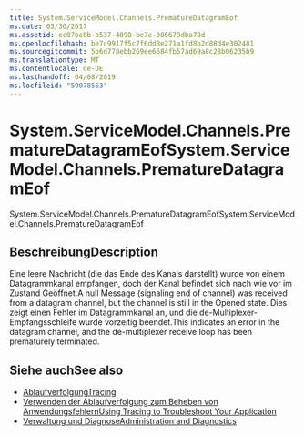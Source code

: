 ```yaml
---
title: System.ServiceModel.Channels.PrematureDatagramEof
ms.date: 03/30/2017
ms.assetid: ec07be8b-b537-4090-be7e-086679dba78d
ms.openlocfilehash: be7c9917f5c7f6dd8e271a1fd8b2d88d4e302481
ms.sourcegitcommit: 5b6d778ebb269ee6684fb57ad69a8c28b06235b9
ms.translationtype: MT
ms.contentlocale: de-DE
ms.lasthandoff: 04/08/2019
ms.locfileid: "59078563"
---
```

# <a name="systemservicemodelchannelsprematuredatagrameof"></a><span data-ttu-id="4f9ea-102">System.ServiceModel.Channels.PrematureDatagramEof</span><span class="sxs-lookup"><span data-stu-id="4f9ea-102">System.ServiceModel.Channels.PrematureDatagramEof</span></span>
<span data-ttu-id="4f9ea-103">System.ServiceModel.Channels.PrematureDatagramEof</span><span class="sxs-lookup"><span data-stu-id="4f9ea-103">System.ServiceModel.Channels.PrematureDatagramEof</span></span>  
  
## <a name="description"></a><span data-ttu-id="4f9ea-104">Beschreibung</span><span class="sxs-lookup"><span data-stu-id="4f9ea-104">Description</span></span>  
 <span data-ttu-id="4f9ea-105">Eine leere Nachricht (die das Ende des Kanals darstellt) wurde von einem Datagrammkanal empfangen, doch der Kanal befindet sich nach wie vor im Zustand Geöffnet.</span><span class="sxs-lookup"><span data-stu-id="4f9ea-105">A null Message (signaling end of channel) was received from a datagram channel, but the channel is still in the Opened state.</span></span> <span data-ttu-id="4f9ea-106">Dies zeigt einen Fehler im Datagrammkanal an, und die de-Multiplexer-Empfangsschleife wurde vorzeitig beendet.</span><span class="sxs-lookup"><span data-stu-id="4f9ea-106">This indicates an error in the datagram channel, and the de-multiplexer receive loop has been prematurely terminated.</span></span>  
  
## <a name="see-also"></a><span data-ttu-id="4f9ea-107">Siehe auch</span><span class="sxs-lookup"><span data-stu-id="4f9ea-107">See also</span></span>

- [<span data-ttu-id="4f9ea-108">Ablaufverfolgung</span><span class="sxs-lookup"><span data-stu-id="4f9ea-108">Tracing</span></span>](../../../../../docs/framework/wcf/diagnostics/tracing/index.md)
- [<span data-ttu-id="4f9ea-109">Verwenden der Ablaufverfolgung zum Beheben von Anwendungsfehlern</span><span class="sxs-lookup"><span data-stu-id="4f9ea-109">Using Tracing to Troubleshoot Your Application</span></span>](../../../../../docs/framework/wcf/diagnostics/tracing/using-tracing-to-troubleshoot-your-application.md)
- [<span data-ttu-id="4f9ea-110">Verwaltung und Diagnose</span><span class="sxs-lookup"><span data-stu-id="4f9ea-110">Administration and Diagnostics</span></span>](../../../../../docs/framework/wcf/diagnostics/index.md)
